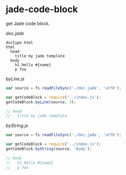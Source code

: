 # jade-code-block
get Jade code block.


_doc.jade_
```jade
doctype html
html
  head
    title my jade template
  body
    h1 Hello #{name}
    p foo
```

_byLine.js_
```js
var source = fs.readFileSync('./doc.jade', 'utf8');

var getCodeBlock = require('../index.js');
getCodeBlock.byLine(source, 3);

// head
//   title my jade template
```

_byString.js_
```js
var source = fs.readFileSync('./doc.jade', 'utf8');

var getCodeBlock = require('../index.js');
getCodeBlock.byString(source, 'body');

// body
//   h1 Hello #{name}
//   p foo
```